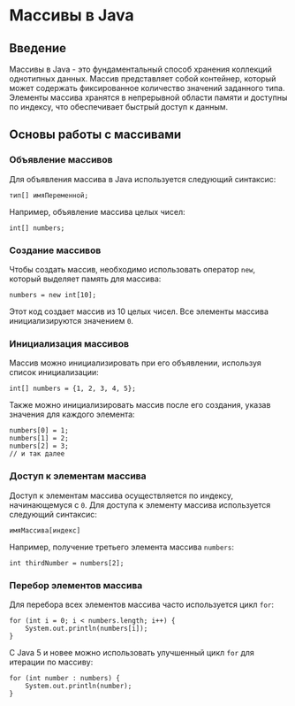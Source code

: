 # Массивы в Java

## Введение

Массивы в Java - это фундаментальный способ хранения коллекций однотипных данных. Массив представляет собой контейнер, который может содержать фиксированное количество значений заданного типа. Элементы массива хранятся в непрерывной области памяти и доступны по индексу, что обеспечивает быстрый доступ к данным.

## Основы работы с массивами

### Объявление массивов

Для объявления массива в Java используется следующий синтаксис:

```
тип[] имяПеременной;
```

Например, объявление массива целых чисел:

```
int[] numbers;
```

### Создание массивов

Чтобы создать массив, необходимо использовать оператор `new`, который выделяет память для массива:

```
numbers = new int[10];
```

Этот код создает массив из 10 целых чисел. Все элементы массива инициализируются значением `0`.

### Инициализация массивов

Массив можно инициализировать при его объявлении, используя список инициализации:

```
int[] numbers = {1, 2, 3, 4, 5};
```

Также можно инициализировать массив после его создания, указав значения для каждого элемента:

```
numbers[0] = 1;
numbers[1] = 2;
numbers[2] = 3;
// и так далее
```

### Доступ к элементам массива

Доступ к элементам массива осуществляется по индексу, начинающемуся с `0`. Для доступа к элементу массива используется следующий синтаксис:

```
имяМассива[индекс]
```

Например, получение третьего элемента массива `numbers`:

```
int thirdNumber = numbers[2];
```

### Перебор элементов массива

Для перебора всех элементов массива часто используется цикл `for`:

```
for (int i = 0; i < numbers.length; i++) {
    System.out.println(numbers[i]);
}
```

С Java 5 и новее можно использовать улучшенный цикл `for` для итерации по массиву:

```
for (int number : numbers) {
    System.out.println(number);
}
```

